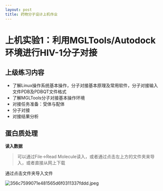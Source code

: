 ```yaml
---
layout: post
title: 药物分子设计上机作业
---
```


# 上机实验1：利用MGLTools/Autodock环境进行HIV-1分子对接
## 上级练习内容
* 了解Linux操作系统基本操作，分子对接基本原理及常用软件，分子对接输入文件PDB及PDBQT文件格式
* 了解MGLTools分子对接基本操作环境
* 对接任务准备：受体与配体
* 分子对接
* 对接结果分析
## 蛋白质处理
**读入数据**
>可以通过File->Read Molecule读入，或者通过点击左上方的文件夹来导入，或者直接从网上下载  

通过点击文件夹导入文件

![356c7599071e481565d6f0311337fddd.jpeg](en-resource://database/472:1)
